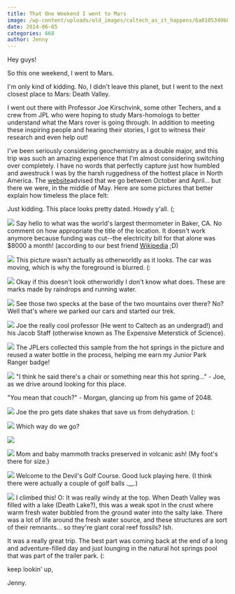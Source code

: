 ```yaml
---
title: That One Weekend I went to Mars
image: /wp-content/uploads/old_images/caltech_as_it_happens/6a0105349b8251970b01a73dce52ef970d.jpg
date: 2014-06-05
categories: 668
author: Jenny
---
```



Hey guys!

So this one weekend, I went to Mars.

I'm only kind of kidding. No, I didn't leave this planet, but I went to the next closest place to Mars: Death Valley.

I went out there with Professor Joe Kirschvink, some other Techers, and a crew from JPL who were hoping to study Mars-homologs to better understand what the Mars rover is going through. In addition to meeting these inspiring people and hearing their stories, I got to witness their research and even help out!

I've been seriously considering geochemistry as a double major, and this trip was such an amazing experience that I'm almost considering switching over completely. I have no words that perfectly capture just how humbled and awestruck I was by the harsh ruggedness of the hottest place in North America. The [website](https://deathvalley.com/dv/index.php)advised that we go between October and April... but there we were, in the middle of May. Here are some pictures that better explain how timeless the place felt:

Just kidding. This place looks pretty dated. Howdy y'all. (;

![](/old_images/caltech_as_it_happens/6a0105349b8251970b01a511c32b14970c.jpg)
Say hello to what was the world's largest thermometer in Baker, CA. No comment on how appropriate the title of the location. It doesn't work anymore because funding was cut--the electricity bill for that alone was $8000 a month! (according to our best friend [Wikipedia](https://en.wikipedia.org/wiki/World's_tallest_thermometer) ;D)

![](/old_images/caltech_as_it_happens/6a0105349b8251970b01a73dce5377970d.jpg)
This picture wasn't actually as otherworldly as it looks. The car was moving, which is why the foreground is blurred. (:

![](/old_images/caltech_as_it_happens/6a0105349b8251970b01a511c32b6a970c.jpg)
Okay if this doesn't look otherworldly I don't know what does. These are marks made by raindrops and running water.


![](/old_images/caltech_as_it_happens/6a0105349b8251970b01a511c32b9d970c.jpg)
See those two specks at the base of the two mountains over there? No? Well that's where we parked our cars and started our trek.


![](/old_images/caltech_as_it_happens/6a0105349b8251970b01a73dce540f970d.jpg)
Joe the really cool professor (He went to Caltech as an undergrad!) and his Jacob Staff (otherwise known as The Expensive Meterstick of Science).


![](/old_images/caltech_as_it_happens/6a0105349b8251970b01a3fd138ce0970b.jpg)
The JPLers collected this sample from the hot springs in the picture and reused a water bottle in the process, helping me earn my Junior Park Ranger badge!

![](/old_images/caltech_as_it_happens/6a0105349b8251970b01a3fd139000970b.jpg)
"I think he said there's a chair or something near this hot spring..." - Joe, as we drive around looking for this place.

"You mean that couch?" - Morgan, glancing up from his game of 2048.


![](/old_images/caltech_as_it_happens/6a0105349b8251970b01a3fd139059970b.jpg)
Joe the pro gets date shakes that save us from dehydration. (:

![](/old_images/caltech_as_it_happens/6a0105349b8251970b01a73dce58f2970d.jpg)
Which way do we go?

![](/old_images/caltech_as_it_happens/6a0105349b8251970b01a73dce5948970d.jpg)


![](/old_images/caltech_as_it_happens/6a0105349b8251970b01a3fd1391d6970b.jpg)
Mom and baby mammoth tracks preserved in volcanic ash! (My foot's there for size.)

![](/old_images/caltech_as_it_happens/6a0105349b8251970b01a3fd13924b970b.jpg)
Welcome to the Devil's Golf Course. Good luck playing here. (I think there were actually a couple of golf balls .__.)

![](/old_images/caltech_as_it_happens/6a0105349b8251970b01a511c4e647970c.jpg)
I climbed this! O: It was really windy at the top. When Death Valley was filled with a lake (Death Lake?), this was a weak spot in the crust where warm fresh water bubbled from the ground water into the salty lake. There was a lot of life around the fresh water source, and these structures are sort of their remnants... so they're giant coral reef fossils? Ish.

It was a really great trip. The best part was coming back at the end of a long and adventure-filled day and just lounging in the natural hot springs pool that was part of the trailer park. (:

keep lookin' up,

Jenny.

